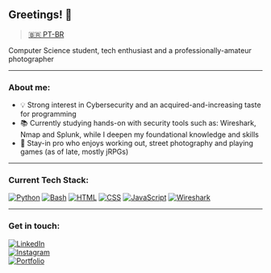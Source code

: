 ## Greetings! 👋
> [🇧🇷 PT-BR](README.pt_BR.md)  

Computer Science student, tech enthusiast and a professionally-amateur photographer  

---

### About me:

- 💡 Strong interest in Cybersecurity and an acquired-and-increasing taste for programming
- 📚 Currently studying hands-on with security tools such as: Wireshark, Nmap and Splunk, while I deepen my foundational knowledge and skills
- 🔭 Stay-in pro who enjoys working out, street photography and playing games (as of late, mostly jRPGs)  

---

### Current Tech Stack:

[![Python](https://img.shields.io/badge/Python-3776AB?logo=python&logoColor=fff)](#)
[![Bash](https://img.shields.io/badge/Bash-4EAA25?logo=gnubash&logoColor=fff)](#)
[![HTML](https://img.shields.io/badge/HTML-%23E34F26.svg?logo=html5&logoColor=white)](#)
[![CSS](https://img.shields.io/badge/CSS-1572B6?logo=css3&logoColor=fff)](#)
[![JavaScript](https://img.shields.io/badge/JavaScript-F7DF1E?logo=javascript&logoColor=000)](#)
[![Wireshark](https://img.shields.io/badge/Wireshark-1679A7?logo=wireshark&logoColor=white)](#)



---

### Get in touch:

[![LinkedIn](https://custom-icon-badges.demolab.com/badge/LinkedIn-0A66C2?logo=linkedin-white&logoColor=fff)](https://www.linkedin.com/in/markus-yoshizawa)  
[![Instagram](https://img.shields.io/badge/Instagram-%23E4405F.svg?logo=Instagram&logoColor=white)](https://www.instagram.com/yug0_)  
[![Portfolio](https://img.shields.io/badge/Portfolio-%23121011.svg?logo=github&logoColor=white)](https://yshizw.github.io/portfolio)
